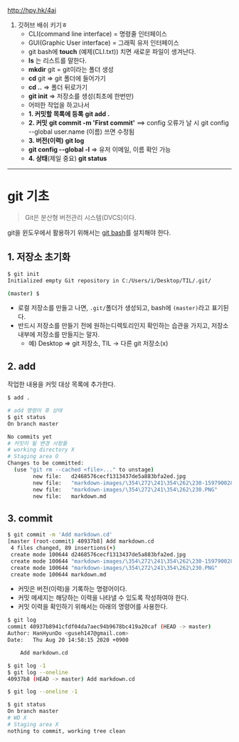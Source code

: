 http://hpy.hk/4ai

1. 깃허브 배쉬 키기ㅎ
   - CLI(command line interface) = 명령줄 인터페이스
   - GUI(Graphic User interface) = 그래픽 유저 인터페이스
   - git bash에 **touch** (예제(CLI.txt)) 치면 새로운 파일이 생겨난다.
   - **ls** 는 리스트를 말한다.
   - **mkdir** git = git이라는 폴더 생성
   - **cd** git => git 폴더에 들어가기
   - **cd ..** => 폴더 뒤로가기
   - **git init** => 저장소를 생성(최초에 한번만)
   - 어떠한 작업을 하고나서
   - **1. 커밋할 목록에 등록**
     **git add .**
   - **2. 커밋**
     **git commit -m 'First commit'** ==> config  오류가 날 시 git config --global user.name (이름) 쓰면 수정됨
   - **3. 버전(이력)**
     **git log**
   - **git config --global -l** => 유저 이메일, 이름 확인 가능
   - **4. 상태**(제일 중요)
     **git status**

----------

# git 기초

> Git은 분산형 버전관리 시스템(DVCS)이다. 

git을 윈도우에서 활용하기 위해서는 [git bash](https://gitforwindows.org/)를 설치해야 한다.


## 1. 저장소 초기화

```bash
$ git init
Initialized empty Git repository in C:/Users/i/Desktop/TIL/.git/

(master) $
```

- 로컬 저장소를 만들고 나면, `.git/`폴더가 생성되고, bash에 `(master)`라고 표기된다.
- 반드시 저장소를 만들기 전에 원하는디렉토리인지 확인하는 습관을 가지고, 저장소 내부에 저장소를 만들지는 말자.
  - 예) Desktop => git 저장소, TIL -> 다른 git 저장소(x)

## 2. add

작업한 내용을 커밋 대상 목록에 추가한다.

```bash
$ add .

# add 명령어 후 상태
$ git status
On branch master

No commits yet
# 커밋이 될 변경 사항들
# working directory X
# Staging area O
Changes to be committed:
  (use "git rm --cached <file>..." to unstage)
        new file:   d2468576cecf1313437de5a883bfa2ed.jpg
        new file:   "markdown-images/\354\272\241\354\262\230-1597900286223.PNG"
        new file:   "markdown-images/\354\272\241\354\262\230.PNG"
        new file:   markdown.md

```



## 3. commit

```bash
$ git commit -m 'Add markdown.cd'
[master (root-commit) 40937b8] Add markdown.cd
 4 files changed, 89 insertions(+)
 create mode 100644 d2468576cecf1313437de5a883bfa2ed.jpg
 create mode 100644 "markdown-images/\354\272\241\354\262\230-1597900286223.PNG"
 create mode 100644 "markdown-images/\354\272\241\354\262\230.PNG"
 create mode 100644 markdown.md

```

- 커밋은 버전(이력)을 기록하는 명령어이다.
- 커밋 메세지는 해당하는 이력을 나타낼 수 있도록 작성하여야 한다. 
- 커밋 이력을 확인하기 위해서는 아래의 명령어를 사용한다.

```bash
$ git log
commit 40937b8941cfdf04da7aec94b9678bc419a20caf (HEAD -> master)
Author: HanHyunDo <guseh147@gmail.com>
Date:   Thu Aug 20 14:58:15 2020 +0900

    Add markdown.cd

$ git log -1
$ git log --oneline
40937b8 (HEAD -> master) Add markdown.cd

$ git log --oneline -1
```

```bash
$ git status
On branch master
# WD X
# Staging area X
nothing to commit, working tree clean
```

